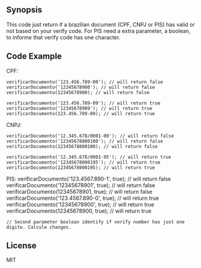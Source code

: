 ## Synopsis

This code just return if a brazilian document (CPF, CNPJ or PIS) has valid or not based on your verify code.
For PIS need a extra parameter, a boolean, to informe that verify code has one character.

## Code Example

CPF:

    verificarDocumento('123.456.789-00'); // will return false
    verificarDocumento('12345678900'); // will return false
    verificarDocumento(12345678900); // will return false

    verificarDocumento('123.456.789-09'); // will return true
    verificarDocumento('12345678909'); // will return true
    verificarDocumento(123.456.789-09); // will return true

CNPJ:

    verificarDocumento('12.345.678/0001-00'); // will return false
    verificarDocumento('12345678000100'); // will return false
    verificarDocumento(12345678000100); // will return false

    verificarDocumento('12.345.678/0001-95'); // will return true
    verificarDocumento('12345678000195'); // will return true
    verificarDocumento(12345678000195); // will return true


PIS:
    verificarDocumento('123.4567.890-1', true); // will return false
    verificarDocumento('12345678901', true); // will return false
    verificarDocumento(12345678901, true); // will return false
    verificarDocumento('123.4567.890-0', true); // will return true
    verificarDocumento('12345678900', true); // will return true
    verificarDocumento(12345678900, true); // will return true

    // Second parameter boolean identify if verify number has just one digite. Calcule changes.


## License

MIT